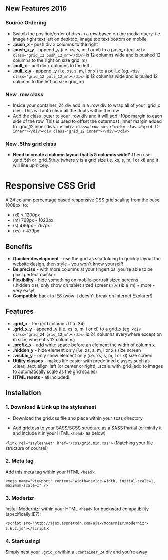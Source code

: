 ## New Features 2016
### Source Ordering
- Switch the position/order of divs in a row based on the media query. i.e. image right text left on desktop, image top text bottom on mobile.
- **.push_x** - push div x columns to the right
- **.push_x_y** - append _y (i.e. xs, s, m, l or xl) to a push_x (eg. `<div class="grid_12 push_12_m"></div>` is 12 columns wide and is pushed 12 columns to the right on size grid_m)
- **.pull_x** - pull div x columns to the left
- **.pull_x_y** - append _y (i.e. xs, s, m, l or xl) to a pull_x (eg. `<div class="grid_12 pull_12_m"></div>` is 12 columns wide and is pulled 12 columns to the left on size grid_m)

### New .row class
- Inside your container_24 div add in a .row div to wrap all of your 'grid_x divs. This will auto clear all the floats within the row
- Add the class .outer to your .row div and it will add -10px margin to each side of the row. This is used to offset the outermost .inner margin added to .grid_12 inner divs. i.e. `<div class="row outer"><div class="grid_12 inner"></div><div class="grid_12 inner"></div></div>`

### New .5ths grid class
- **Need to create a column layout that is 5 columns wide?** Then use .grid_5th or .grid_5th_y (where y is a grid size i.e. xs, s, m, l or xl) and it will line up nicely.

# Responsive CSS Grid

A 24 column percentage based responsive CSS grid scaling from the base 1008px, to:
- (xl) > 1200px
- (m) 768px - 1023px
- (s) 480px - 767px
- (xs) < 479px

## Benefits
- **Quicker development** - use the grid as scaffolding to quickly layout the website design, then style - you won't know yourself!
- **Be precise** - with more columns at your fingertips, you're able to be pixel perfect quicker
- **Flexibility** - hide something on mobile-portrait sized screens (.hidden_xs), only show on tablet sized screens (.visible_m) + more - very easy!
- **Compatible** back to IE8 (wow it doesn't break on Internet Explorer!)

## Features
- **.grid_x** - the grid columns (1 to 24)
- **.grid_x_y** - append _y (i.e. xs, s, m, l or xl) to a grid_x (eg. `<div class="grid_24 grid_12_m"></div>` is 24 columns everywhere except on m size, where it's 12 columns)
- **.prefix_x** - add white space before an element the width of column x
- **.hidden_y** - hide element on y (i.e. xs, s, m, l or xl) size screen
- **.visible_y** - only show element on y (i.e. xs, s, m, l or xl) size screen
- **Utility classes** - makes life easier with predefined classes such as .clear, .text_align_left (or center or right), .scale_with_grid (add to images to automatically scale as the grid scales)
- **HTML resets** - all included!

## Installation

### 1. Download & Link up the stylesheet

- Download the grid.css file and place within your scss directory

- Add grid.css to your SASS/SCSS structure as a SASS Partial (or minify it and include it in your HTML `<head>` as below) 

`<link rel="stylesheet" href="/css/grid.min.css">` (Matching your file structure of course!)

### 2. Meta tag

Add this meta tag within your HTML `<head>`:

`<meta name="viewport" content="width=device-width, initial-scale=1, maximum-scale=1" />`

### 3. Moderizr

Install Modernizr within your HTML `<head>` for backward compatibility (specifically IE7):

`<script src="http://ajax.aspnetcdn.com/ajax/modernizr/modernizr-2.6.2.js"></script>`:

### 4. Start using!

Simply nest your `.grid_x` within a `.container_24` div and you're away
